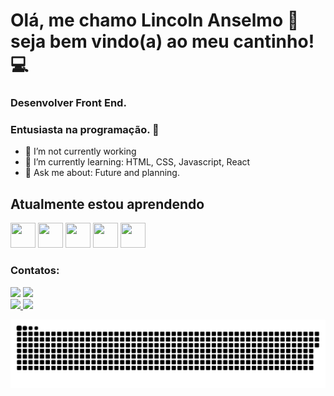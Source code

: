 # Olá, me chamo Lincoln Anselmo 👋 seja bem vindo(a) ao meu cantinho!💻
### Desenvolver Front End. 

### Entusiasta na programação. 🤩
- 🔭 I’m not currently working 
- 🌱 I’m currently learning: HTML, CSS, Javascript, React 
- 💬 Ask me about: Future and planning.

## Atualmente estou aprendendo

<img src="https://cdn.jsdelivr.net/gh/devicons/devicon/icons/html5/html5-original.svg" width="40" height="40"/> <img src="https://cdn.jsdelivr.net/gh/devicons/devicon/icons/css3/css3-original.svg" width="40" height="40"/> <img src="https://cdn.jsdelivr.net/gh/devicons/devicon/icons/javascript/javascript-original.svg" width="40" height="40"/> <img src="https://cdn.jsdelivr.net/gh/devicons/devicon/icons/react/react-original.svg" width="40" height="40"/> <img src="https://cdn.jsdelivr.net/gh/devicons/devicon/icons/python/python-original.svg" width="40" height="40"/>

### Contatos:

<div>
<a href="https://instagram.com/lincolnanselmo" target="_blank"><img src="https://img.shields.io/badge/-Instagram-%23E4405F?style=for-the-badge&logo=instagram&logoColor=white" target="_blank"></a>
<a href="https://www.linkedin.com/in/lincoln-anselmo-bb9b5a202/" target="_blank"><img src="https://img.shields.io/badge/-LinkedIn-%230077B5?style=for-the-badge&logo=linkedin&logoColor=white" target="_blank"></a>   
</div>

<div>
<a href="https://github.com/seu-usuário-aqui">
<img height="150em" src="https://github-readme-stats.vercel.app/api/top-langs/?username=DevLincolnAnselmo&layout=compact&langs_count=7&theme=dracula"/>
<img height="150em" src="https://github-readme-stats.vercel.app/api?username=DevLincolnAnselmo&show_icons=true&theme=dracula&include_all_commits=true&count_private=true"/>
</div>

 ![Snake animation](https://github.com/DevLincolnAnselmo/DevLincolnAnselmo/blob/output/github-contribution-grid-snake.svg)
